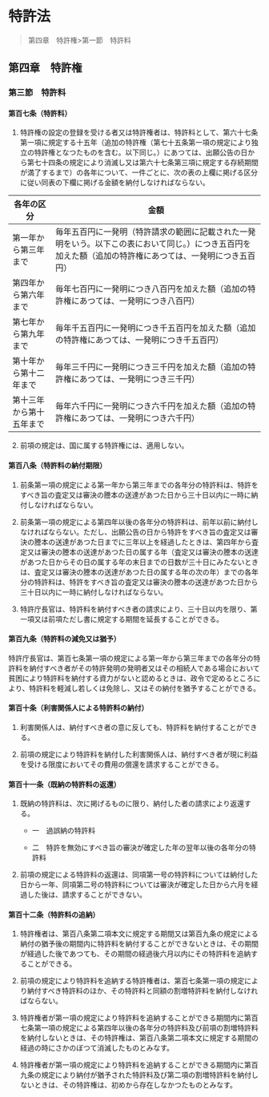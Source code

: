 # 特許法

>第四章　特許権>第一節　特許料

## 第四章　特許権

### 第三節　特許料

#### 第百七条（特許料）

1. 特許権の設定の登録を受ける者又は特許権者は、特許料として、第六十七条第一項に規定する十五年（追加の特許権（第七十五条第一項の規定により独立の特許権となつたものを含む。以下同じ。）にあつては、出願公告の日から第七十四条の規定により消滅し又は第六十七条第三項に規定する存続期間が満了するまで）の各年について、一件ごとに、次の表の上欄に掲げる区分に従い同表の下欄に掲げる金額を納付しなければならない。

| 各年の区分 |金額|
| ---|---|
|第一年から第三年まで|毎年五百円に一発明（特許請求の範囲に記載された一発明をいう。以下この表において同じ。）につき五百円を加えた額（追加の特許権にあつては、一発明につき五百円）|
|第四年から第六年まで|毎年七百円に一発明につき八百円を加えた額（追加の特許権にあつては、一発明につき八百円）|
|第七年から第九年まで|毎年千五百円に一発明につき千五百円を加えた額（追加の特許権にあつては、一発明につき千五百円）|
|第十年から第十二年まで|毎年三千円に一発明につき三千円を加えた額（追加の特許権にあつては、一発明につき三千円）|
|第十三年から第十五年まで|毎年六千円に一発明につき六千円を加えた額（追加の特許権にあつては、一発明につき六千円）|

2. 前項の規定は、国に属する特許権には、適用しない。

#### 第百八条（特許料の納付期限）

1. 前条第一項の規定による第一年から第三年までの各年分の特許料は、特許をすべき旨の査定又は審決の謄本の送達があつた日から三十日以内に一時に納付しなければならない。

2. 前条第一項の規定による第四年以後の各年分の特許料は、前年以前に納付しなければならない。ただし、出願公告の日から特許をすべき旨の査定又は審決の謄本の送達があつた日までに三年以上を経過したときは、第四年から査定又は審決の謄本の送達があつた日の属する年（査定又は審決の謄本の送達があつた日からその日の属する年の末日までの日数が三十日にみたないときは、査定又は審決の謄本の送達があつた日の属する年の次の年）までの各年分の特許料は、特許をすべき旨の査定又は審決の謄本の送達があつた日から三十日以内に一時に納付しなければならない。

3. 特許庁長官は、特許料を納付すべき者の請求により、三十日以内を限り、第一項又は前項ただし書に規定する期間を延長することができる。

#### 第百九条（特許料の減免又は猶予）

特許庁長官は、第百七条第一項の規定による第一年から第三年までの各年分の特許料を納付すべき者がその特許発明の発明者又はその相続人である場合において貧困により特許料を納付する資力がないと認めるときは、政令で定めるところにより、特許料を軽減し若しくは免除し、又はその納付を猶予することができる。

#### 第百十条（利害関係人による特許料の納付）

1. 利害関係人は、納付すべき者の意に反しても、特許料を納付することができる。

2. 前項の規定により特許料を納付した利害関係人は、納付すべき者が現に利益を受ける限度においてその費用の償還を請求することができる。

#### 第百十一条（既納の特許料の返還）

1. 既納の特許料は、次に掲げるものに限り、納付した者の請求により返還する。

    - 一　過誤納の特許料

    - 二　特許を無効にすべき旨の審決が確定した年の翌年以後の各年分の特許料

2. 前項の規定による特許料の返還は、同項第一号の特許料については納付した日から一年、同項第二号の特許料については審決が確定した日から六月を経過した後は、請求することができない。

#### 第百十二条（特許料の追納）

1. 特許権者は、第百八条第二項本文に規定する期間又は第百九条の規定による納付の猶予後の期間内に特許料を納付することができないときは、その期間が経過した後であつても、その期間の経過後六月以内にその特許料を追納することができる。

2. 前項の規定により特許料を追納する特許権者は、第百七条第一項の規定により納付すべき特許料のほか、その特許料と同額の割増特許料を納付しなければならない。

3. 特許権者が第一項の規定により特許料を追納することができる期間内に第百七条第一項の規定による第四年以後の各年分の特許料及び前項の割増特許料を納付しないときは、その特許権は、第百八条第二項本文に規定する期間の経過の時にさかのぼつて消滅したものとみなす。

4. 特許権者が第一項の規定により特許料を追納することができる期間内に第百九条の規定により納付が猶予された特許料及び第二項の割増特許料を納付しないときは、その特許権は、初めから存在しなかつたものとみなす。

